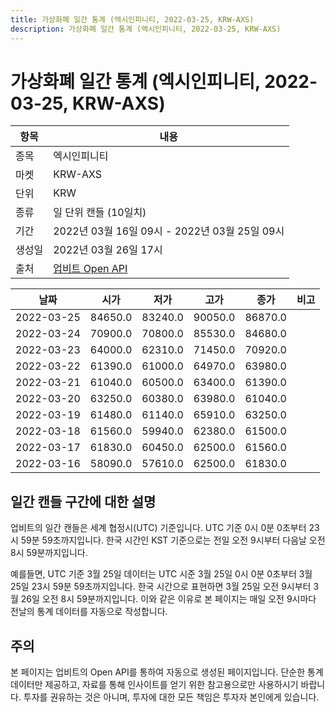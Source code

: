 ```yaml
---
title: 가상화폐 일간 통계 (엑시인피니티, 2022-03-25, KRW-AXS)
description: 가상화폐 일간 통계 (엑시인피니티, 2022-03-25, KRW-AXS)
---
```


가상화폐 일간 통계 (엑시인피니티, 2022-03-25, KRW-AXS)
===

|항목|내용|
|--|--|
|종목|엑시인피니티|
|마켓|KRW-AXS|
|단위|KRW|
|종류|일 단위 캔들 (10일치)|
|기간|2022년 03월 16일 09시 - 2022년 03월 25일 09시|
|생성일|2022년 03월 26일 17시|
|출처|[업비트 Open API](https://docs.upbit.com)|


|날짜|시가|저가|고가|종가|비고|
|--|--|--|--|--|--|
|2022-03-25|84650.0|83240.0|90050.0|86870.0|    |
|2022-03-24|70900.0|70800.0|85530.0|84680.0|    |
|2022-03-23|64000.0|62310.0|71450.0|70920.0|    |
|2022-03-22|61390.0|61000.0|64970.0|63980.0|    |
|2022-03-21|61040.0|60500.0|63400.0|61390.0|    |
|2022-03-20|63250.0|60380.0|63980.0|61040.0|    |
|2022-03-19|61480.0|61140.0|65910.0|63250.0|    |
|2022-03-18|61560.0|59940.0|62380.0|61500.0|    |
|2022-03-17|61830.0|60450.0|62500.0|61560.0|    |
|2022-03-16|58090.0|57610.0|62500.0|61830.0|    |


일간 캔들 구간에 대한 설명
---


업비트의 일간 캔들은 세계 협정시(UTC) 기준입니다. 
UTC 기준 0시 0분 0초부터 23시 59분 59초까지입니다. 
한국 시간인 KST 기준으로는 전일 오전 9시부터 다음날 오전 8시 59분까지입니다. 


예를들면, UTC 기준 3월 25일 데이터는 UTC 시준 3월 25일 0시 0분 0초부터 3월 25일 23시 59분 59초까지입니다. 
한국 시간으로 표현하면 3월 25일 오전 9시부터 3월 26일 오전 8시 59분까지입니다. 
이와 같은 이유로 본 페이지는 매일 오전 9시마다 전날의 통계 데이터를 자동으로 작성합니다. 


주의
---


본 페이지는 업비트의 Open API를 통하여 자동으로 생성된 페이지입니다. 
단순한 통계 데이터만 제공하고, 자료를 통해 인사이트를 얻기 위한 참고용으로만 사용하시기 바랍니다. 
투자를 권유하는 것은 아니며, 투자에 대한 모든 책임은 투자자 본인에게 있습니다. 
